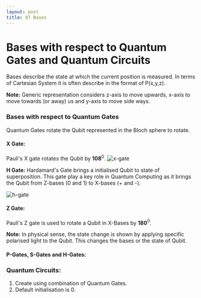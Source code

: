```yaml
--- 
layout: post
title: 07 Bases
---
```

# Bases with respect to Quantum Gates and Quantum Circuits

Bases describe the state at which the current position is measured. In terms of Cartesian System it is often describe in the format of P(x,y,z). 

**Note:**
Generic representation considers z-axis to move upwards, x-axis to move towards (or away) us and y-axis to move side ways. 

### Bases with respect to Quantum Gates 
Quantum Gates rotate the Qubit represented in the Bloch sphere to rotate. 
#### X Gate:
Pauli's X gate rotates the Qubit by **108**$^0$. 
![x-gate](Screenshot_20231105_231909.png)

**H Gate:**
Hardamard's Gate brings a initialised Qubit to state of superposition.  This gate play a key role in Quantum Computing as it brings the Qubit from Z-bases (0 and 1) to X-bases (+ and -).

![h-gate](Screenshot_20231105_232124.png)

#### Z Gate:
Pauli's Z gate is used to rotate a Qubit in X-Bases by **180**$^0$. 

**Note:**
In physical sense, the state change is shown by applying specific polarised light to the Qubit. This changes the bases or the state of Qubit. 

#### P-Gates, S-Gates and H-Gates:

### Quantum Circuits:
1. Create using combination of Quantum Gates. 
2. Default initialisation is 0. 